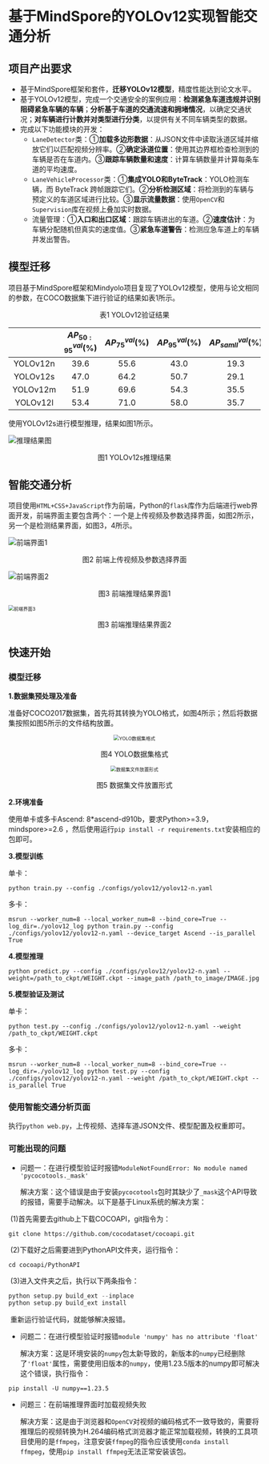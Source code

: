 # 基于MindSpore的YOLOv12实现智能交通分析
## 项目产出要求

+ 基于MindSpore框架和套件，**迁移YOLOv12模型**，精度性能达到论文水平。
+ 基于YOLOv12模型，完成一个交通安全的案例应用：**检测紧急车道违规并识别阻碍紧急车辆的车辆**；**分析基于车道的交通流速和拥堵情况**，以确定交通状况；**对车辆进行计数并对类型进行分类**，以提供有关不同车辆类型的数据。
+ 完成以下功能模块的开发：
  + `LaneDetector`类：①**加载多边形数据**：从JSON文件中读取泳道区域并缩放它们以匹配视频分辨率。②**确定泳道位置**：使用其边界框检查检测到的车辆是否在车道内。③**跟踪车辆数量和速度**：计算车辆数量并计算每条车道的平均速度。
  + `LaneVehicleProcessor`类：①**集成YOLO和ByteTrack**：YOLO检测车辆，而 ByteTrack 跨帧跟踪它们。②**分析检测区域**：将检测到的车辆与预定义的车道区域进行比较。③**显示流量数据**：使用`OpenCV`和`Supervision`库在视频上叠加实时数据。
  + 流量管理：①**入口和出口区域**：跟踪车辆进出的车道。②**速度估计**：为车辆分配随机但真实的速度值。③**紧急车道警告**：检测应急车道上的车辆并发出警告。

## 模型迁移

项目基于MindSpore框架和Mindyolo项目复现了YOLOv12模型，使用与论文相同的参数，在COCO数据集下进行验证的结果如表1所示。

<p align="center">表1 YOLOv12验证结果</p>

|          | $AP_{50:95}^{val}(\%)$ | $AP_{75}^{val}(\%)$ | $AP_{95}^{val}(\%)$ | $AP_{samll}^{val}(\%)$ | $AP_{medium}^{val}(\%)$ | $AP_{large}^{val}(\%)$ |
|:--------:|:----------------------:|:-------------------:|:-------------------:|:----------------------:|:-----------------------:|:----------------------:|
| YOLOv12n |          39.6          |        55.6         |        43.0         |          19.3          |          43.9           |          57.4          |
| YOLOv12s |          47.0          |        64.2         |        50.7         |          29.1          |          51.9           |          64.5          |
| YOLOv12m |          51.9          |        69.6         |        54.3         |          35.5          |          57.0           |          68.2          |
| YOLOv12l |          53.4          |        71.0         |        58.0         |          35.7          |          58.9           |          70.1          |

使用YOLOv12s进行模型推理，结果如图1所示。

![推理结果图](./figures/推理结果图.png)

<p align="center">图1 YOLOv12s推理结果</p>

## 智能交通分析

项目使用`HTML+CSS+JavaScript`作为前端，Python的`flask`库作为后端进行web界面开发，前端界面主要包含两个：一个是上传视频及参数选择界面，如图2所示，另一个是检测结果界面，如图3，4所示。

![前端界面1](./figures/前端界面1.png)

<p align="center">图2 前端上传视频及参数选择界面</p>

![前端界面2](./figures/前端界面2.png)

<p align="center">图3 前端推理结果界面1</p>

<img src="./figures/前端界面3.png" alt="前端界面3" style="zoom: 67%;" />

<p align="center">图3 前端推理结果界面2</p>

## 快速开始

### 模型迁移

**1.数据集预处理及准备**

准备好COCO2017数据集，首先将其转换为YOLO格式，如图4所示；然后将数据集按照如图5所示的文件结构放置。

<div style="text-align: center;">
<img src="./figures/YOLO数据集格式.png" alt="YOLO数据集格式" style="zoom:67%;" />
</div>
<p align="center">图4 YOLO数据集格式</p>

<div style="text-align: center;">
<img src="./figures/数据集文件放置形式.png" alt="数据集文件放置形式" style="zoom:67%;" />
</div>
<p align="center">图5 数据集文件放置形式</p>

**2.环境准备**

使用单卡或多卡Ascend: 8*ascend-d910b，要求Python>=3.9，mindspore>=2.6 ，然后使用运行`pip install -r requirements.txt`安装相应的包即可。

**3.模型训练**

单卡：

```shell
python train.py --config ./configs/yolov12/yolov12-n.yaml 
```

多卡：

```shell
msrun --worker_num=8 --local_worker_num=8 --bind_core=True --log_dir=./yolov12_log python train.py --config ./configs/yolov12/yolov12-n.yaml --device_target Ascend --is_parallel True
```

**4.模型推理**

```shell
python predict.py --config ./configs/yolov12/yolov12-n.yaml --weight=/path_to_ckpt/WEIGHT.ckpt --image_path /path_to_image/IMAGE.jpg
```

**5.模型验证及测试**

单卡：

```shell
python test.py --config ./configs/yolov12/yolov12-n.yaml --weight /path_to_ckpt/WEIGHT.ckpt
```

多卡：

```shell
msrun --worker_num=8 --local_worker_num=8 --bind_core=True --log_dir=./yolov12_log python test.py --config ./configs/yolov12/yolov12-n.yaml --weight /path_to_ckpt/WEIGHT.ckpt --is_parallel True
```

### 使用智能交通分析页面

执行`python web.py`，上传视频、选择车道JSON文件、模型配置及权重即可。

### 可能出现的问题

+ 问题一：在进行模型验证时报错`ModuleNotFoundError: No module named 'pycocotools._mask'`

  解决方案：这个错误是由于安装`pycocotools`包时其缺少了`_mask`这个API导致的报错，需要手动解决。以下是基于Linux系统的解决方案：

​	(1)首先需要去github上下载COCOAPI，git指令为：

```shell
git clone https://github.com/cocodataset/cocoapi.git
```

​	(2)下载好之后需要进到PythonAPI文件夹，运行指令：

```shell
cd cocoapi/PythonAPI
```

​	(3)进入文件夹之后，执行以下两条指令：

```c++
python setup.py build_ext --inplace
python setup.py build_ext install
```

​	重新运行验证代码，就能够解决报错。

+ 问题二：在进行模型验证时报错`module 'numpy' has no attribute 'float'`

  解决方案：这是环境安装的`numpy`包太新导致的，新版本的`numpy`已经删除了`'float'`属性，需要使用旧版本的`numpy`，使用1.23.5版本的numpy即可解决这个错误，执行指令：

```shell
pip install -U numpy==1.23.5
```

+ 问题三：在前端推理界面时加载视频失败

  解决方案：这是由于浏览器和`OpenCV`对视频的编码格式不一致导致的，需要将推理后的视频转换为H.264编码格式浏览器才能正常加载视频，转换的工具项目使用的是`ffmpeg`，注意安装`ffmpeg`的指令应该使用`conda install ffmpeg`，使用`pip install ffmpeg`无法正常安装该包。